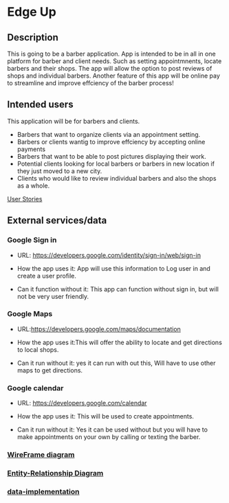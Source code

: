 # Edge Up

## Description

This is going to be a barber application. App is intended to be in all in one platform for barber and client needs.
Such as setting appointmnents, locate barbers and their shops. The app will allow the option to post reviews of shops and individual barbers.
Another feature of this app will be online pay to streamline and improve effciency of the barber process! 


## Intended users

This application will be for barbers and clients.

* Barbers that want to organize clients via an appointment setting. 
* Barbers or clients wantig to improve effciency by accepting online payments 
* Barbers that want to be able to post pictures displaying their work. 
* Potential clients looking for local barbers or barbers in new location if they just moved to a new city. 
* Clients who would like to review individual barbers and also the shops as a whole.

[User Stories](user-stories.md)

## External services/data 

### Google Sign in
* URL: https://developers.google.com/identity/sign-in/web/sign-in

* How the app uses it: App will use this information to Log user in
and create a user profile.

* Can it function without it: This app can function without sign in,  but will 
not be very user friendly.

### Google Maps
* URL:https://developers.google.com/maps/documentation

* How the app uses it:This will offer the ability to locate and
get directions to local shops.

* Can it run without it: yes it can run with out this, Will have to use other 
maps to get directions.
### Google calendar
* URL: https://developers.google.com/calendar

* How the app uses it: This will be used to create appointments.

* Can it run without it: Yes it can be used without but you will have to make appointments
on your own by calling or texting the barber.


### [WireFrame diagram](wireframe.md)

### [Entity-Relationship Diagram](erd.md)

### [data-implementation](data-implementation.md)




